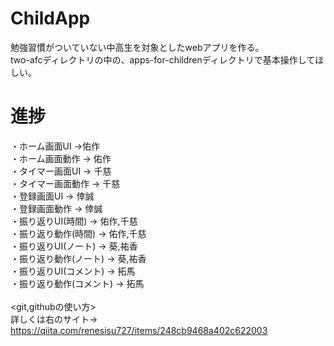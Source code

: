 # ChildApp
勉強習慣がついていない中高生を対象としたwebアプリを作る。<br>
two-afcディレクトリの中の、apps-for-childrenディレクトリで基本操作してほしい。<br>
# 進捗 <br>
<delete>・ホーム画面UI →佑作 </delete><br>
・ホーム画面動作 → 佑作 <br>
<delete>・タイマー画面UI → 千慈 </delete><br>
<delete>・タイマー画面動作 → 千慈 </delete><br>
<delete>・登録画面UI → 倖誠 </delete><br>
<delete>・登録画面動作 → 倖誠 </delete><br>
・振り返りUI(時間) → 佑作,千慈 <br>
・振り返り動作(時間) → 佑作,千慈 <br>
・振り返りUI(ノート) → 葵,祐香 <br>
・振り返り動作(ノート) → 葵,祐香 <br>
・振り返りUI(コメント) → 拓馬 <br>
・振り返り動作(コメント) → 拓馬 <br>
<br>
<git,githubの使い方><br>
詳しくは右のサイト→ https://qiita.com/renesisu727/items/248cb9468a402c622003 <br>
<br>
